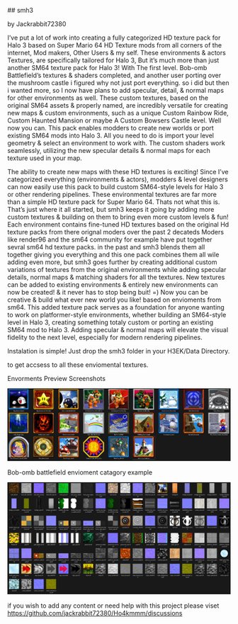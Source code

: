 \## smh3



by Jackrabbit72380



I’ve put a lot of work into creating a fully categorized HD texture pack for Halo 3 based on Super Mario 64 HD Texture mods from all corners of the internet, Mod makers, Other Users \& my self. These environments \& actors Textures, are specifically tailored for Halo 3, But it’s much more than just another SM64 texture pack for Halo 3! With The first level. Bob-omb Battlefield’s textures \& shaders completed, and another user porting over the mushroom castle i figured why not just port everything. so i did but then i wanted more, so I now have plans to add specular, detail, \& normal maps for other environments as well. These custom textures, based on the original SM64 assets \& properly named, are incredibly versatile for creating new maps \& custom environments, such as a unique Custom Rainbow Ride, Custom Haunted Mansion or maybe A Custom Bowsers Castle level. Well now you can. This pack enables modders to create new worlds or port existing SM64 mods into Halo 3. All you need to do is import your level geometry \& select an environment to work with. The custom shaders work seamlessly, utilizing the new specular details \& normal maps for each texture used in your map.

The ability to create new maps with these HD textures is exciting! Since I’ve categorized everything (environments \& actors), modders \& level designers can now easily use this pack to build custom SM64-style levels for Halo 3 or other rendering pipelines. These environmental textures are far more than a simple HD texture pack for Super Mario 64. Thats not what this is. That’s just where it all started, but smh3 keeps it going by adding more custom textures \& building on them to bring even more custom levels \& fun! Each environment contains fine-tuned HD textures based on the original Hd texture packs from there orignal moders over the past 2 decateds Moders like render96 and the sm64 community for example have put together sevral sm64 hd texture packs. in the past and smh3 blends them all together giving you everything and this one pack combines them all wile adding even more, but smh3 goes further by creating additional custom variations of textures from the original environments while adding specular details, normal maps \& matching shaders for all the textures. New textures can be added to existing environments \& entirely new environments can now be created! \& it never has to stop being buit! =) Now you can be creative \& build what ever new world you like! based on envioments from sm64. This added texture pack serves as a foundation for anyone wanting to work on platformer-style environments, whether building an SM64-style level in Halo 3, creating something totaly custom or porting an existing SM64 mod to Halo 3. Adding specular \& normal maps will elevate the visual fidelity to the next level, especially for modern rendering pipelines.



Instalation is simple! Just drop the smh3 folder in your H3EK/Data Directory.

to get accsess to all these enviomental textures.


Envorments Preview Screenshots

![Screenshot](https://github.com/jackrabbit72380/Ho4kmmm/blob/master/common/H3EK/data/smh3/previews/envorments_preview.jpg)


Bob-omb battlefield envioment catagory example

![Screenshot](https://github.com/jackrabbit72380/Ho4kmmm/blob/master/common/H3EK/data/smh3/previews/envioment%20example.jpg)


if you wish to add any content or need help with this project please viset https://github.com/jackrabbit72380/Ho4kmmm/discussions












